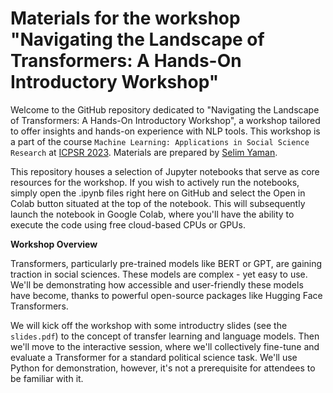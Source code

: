 # Materials for the workshop "Navigating the Landscape of Transformers: A Hands-On Introductory Workshop"

Welcome to the GitHub repository dedicated to "Navigating the Landscape of Transformers: A Hands-On Introductory Workshop", a workshop tailored to offer insights and hands-on experience with NLP tools. This workshop is a part of the course `Machine Learning: Applications in Social Science Research` at [ICPSR 2023](https://www.icpsr.umich.edu/web/pages/sumprog/). Materials are prepared by [Selim Yaman](https://www.selimyaman.com).


This repository houses a selection of Jupyter notebooks that serve as core resources for the workshop. If you wish to actively run the notebooks, simply open the .ipynb files right here on GitHub and select the Open in Colab button situated at the top of the notebook. This will subsequently launch the notebook in Google Colab, where you'll have the ability to execute the code using free cloud-based CPUs or GPUs.


**Workshop Overview** 

Transformers, particularly pre-trained models like BERT or GPT, are gaining traction in social sciences. These models are complex - yet easy to use. We'll be demonstrating how accessible and user-friendly these models have become, thanks to powerful open-source packages like Hugging Face Transformers.

We will kick off the workshop with some introductry slides (see the `slides.pdf`) to the concept of transfer learning and language models. Then we'll move to the interactive session, where we'll collectively fine-tune and evaluate a Transformer for a standard political science task. We'll use Python for demonstration, however, it's not a prerequisite for attendees to be familiar with it.




